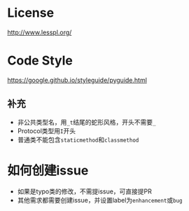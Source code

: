 # License
http://www.lesspl.org/

# Code Style
https://google.github.io/styleguide/pyguide.html

## 补充
- 非公共类型名，用`_t`结尾的蛇形风格，开头不需要`_`
- Protocol类型用`I`开头
- 普通类不能包含`staticmethod`和`classmethod`

# 如何创建issue
- 如果是typo类的修改，不需提issue，可直接提PR
- 其他需求都需要创建issue，并设置label为`enhancement`或`bug`
